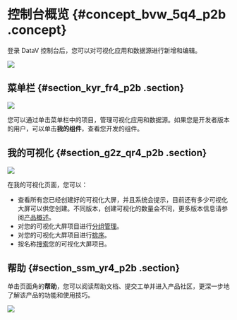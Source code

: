 # 控制台概览 {#concept_bvw_5q4_p2b .concept}

登录 DataV 控制台后，您可以对可视化应用和数据源进行新增和编辑。

![](http://static-aliyun-doc.oss-cn-hangzhou.aliyuncs.com/assets/img/16528/15438940767743_zh-CN.png)

## 菜单栏 {#section_kyr_fr4_p2b .section}

![](http://static-aliyun-doc.oss-cn-hangzhou.aliyuncs.com/assets/img/16528/15438940767744_zh-CN.png)

您可以通过单击菜单栏中的项目，管理可视化应用和数据源。如果您是开发者版本的用户，可以单击**我的组件**，查看您开发的组件。

## 我的可视化 {#section_g2z_qr4_p2b .section}

![](http://static-aliyun-doc.oss-cn-hangzhou.aliyuncs.com/assets/img/16528/15438940767745_zh-CN.png)

在我的可视化页面，您可以：

-   查看所有您已经创建好的可视化大屏，并且系统会提示，目前还有多少可视化大屏可以供您创建。不同版本，创建可视化的数量会不同，更多版本信息请参阅[产品概述](../../../../cn.zh-CN/产品简介/什么是DataV数据可视化.md#)。
-   对您的可视化大屏项目进行[分组管理](cn.zh-CN/用户指南/控制台介绍/控制台功能概述/项目分组管理.md#)。
-   对您的可视化大屏项目进行[排序](cn.zh-CN/用户指南/控制台介绍/控制台功能概述/大屏排序功能.md#)。
-   按名称[搜索](cn.zh-CN/用户指南/控制台介绍/控制台功能概述/按名称搜索项目.md#)您的可视化大屏项目。

## 帮助 {#section_ssm_yr4_p2b .section}

单击页面角的**帮助**，您可以阅读帮助文档、提交工单并进入产品社区，更深一步地了解该产品的功能和使用技巧。

![](http://static-aliyun-doc.oss-cn-hangzhou.aliyuncs.com/assets/img/16528/15438940767746_zh-CN.png)

